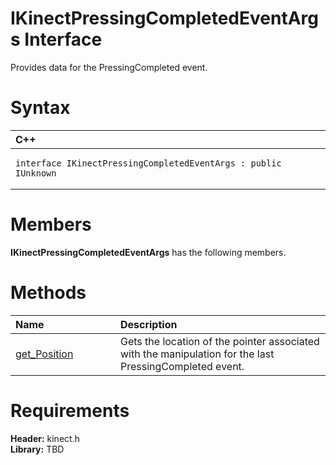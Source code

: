 IKinectPressingCompletedEventArgs Interface  
===========================================  

Provides data for the PressingCompleted event. <span id="syntaxSection"></span>

Syntax  
======  

<table>
<colgroup>
<col width="100%" />
</colgroup>
<thead>
<tr class="header">
<th align="left">C++</th>
</tr>
</thead>
<tbody>
<tr class="odd">
<td align="left"><pre><code>interface IKinectPressingCompletedEventArgs : public IUnknown</code></pre></td>
</tr>
</tbody>
</table>

<span id="classMembersSection"></span>

Members  
=======  

**IKinectPressingCompletedEventArgs** has the following members.  

<span id="publicmethodsSection"></span>

Methods  
=======  

<table>
<colgroup>
<col width="30%" />
<col width="60%" />
</colgroup>
<thead>
<tr class="header">
<th align="left">Name</th>
<th align="left">Description</th>
</tr>
</thead>
<tbody>
<tr class="odd">
<td align="left"><a href="IKinectPressingCompletedEv/Methods/get_Position_Method.md">get_Position</a></td>
<td align="left">Gets the location of the pointer associated with the manipulation for the last PressingCompleted event.</td>
</tr>
</tbody>
</table>

<span id="requirements"></span>

Requirements  
============  

**Header:** kinect.h  
**Library:** TBD  



<!--Please do not edit the data in the comment block below.-->
<!--
TOCTitle : IKinectPressingCompletedEventArgs Interface
RLTitle : IKinectPressingCompletedEventArgs Interface
KeywordK : IKinectPressingCompletedEventArgs interface, about
HelpPriority : 2
TopicType : apiref
KeywordF : IKinectPressingCompletedEventArgs
KeywordF : Microsoft.Kinect.kinect.IKinectPressingCompletedEventArgs
KeywordA : T:Microsoft.Kinect.kinect.IKinectPressingCompletedEventArgs
AssetID : T:Microsoft.Kinect.kinect.IKinectPressingCompletedEventArgs
Locale : en-us
CommunityContent : 1
APIType : Managed
APILocation : 
APIName : Microsoft.Kinect.kinect.IKinectPressingCompletedEventArgs
TargetOS : Windows
TopicType : kbSyntax
DevLang : C++
DocSet : K4Wv2
ProjType : K4Wv2Proj
Technology : Kinect for Windows
Product : Kinect for Windows SDK v2
productversion : 20
-->
